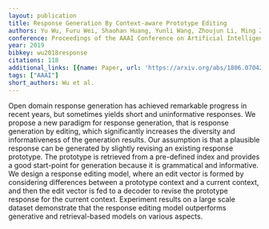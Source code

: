 ```yaml
---
layout: publication
title: Response Generation By Context-aware Prototype Editing
authors: Yu Wu, Furu Wei, Shaohan Huang, Yunli Wang, Zhoujun Li, Ming Zhou
conference: Proceedings of the AAAI Conference on Artificial Intelligence
year: 2019
bibkey: wu2018response
citations: 118
additional_links: [{name: Paper, url: 'https://arxiv.org/abs/1806.07042'}]
tags: ["AAAI"]
short_authors: Wu et al.
---
```

Open domain response generation has achieved remarkable progress in recent
years, but sometimes yields short and uninformative responses. We propose a new
paradigm for response generation, that is response generation by editing, which
significantly increases the diversity and informativeness of the generation
results. Our assumption is that a plausible response can be generated by
slightly revising an existing response prototype. The prototype is retrieved
from a pre-defined index and provides a good start-point for generation because
it is grammatical and informative. We design a response editing model, where an
edit vector is formed by considering differences between a prototype context
and a current context, and then the edit vector is fed to a decoder to revise
the prototype response for the current context. Experiment results on a large
scale dataset demonstrate that the response editing model outperforms
generative and retrieval-based models on various aspects.